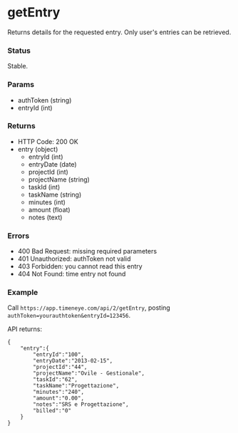 # getEntry

Returns details for the requested entry. Only user's entries can be retrieved.

### Status

Stable.

### Params
* authToken (string)
* entryId (int)

### Returns
* HTTP Code: 200 OK
* entry (object)
	* entryId (int)
	* entryDate (date)
	* projectId (int)
	* projectName (string)
	* taskId (int)
	* taskName (string)
	* minutes (int)
	* amount (float)
	* notes (text)

### Errors
* 400 Bad Request: missing required parameters
* 401 Unauthorized: authToken not valid
* 403 Forbidden: you cannot read this entry
* 404 Not Found: time entry not found


### Example
Call `https://app.timeneye.com/api/2/getEntry`, posting `authToken=yourauthtoken&entryId=123456`.

API returns:

    {
    	"entry":{
			"entryId":"100",
			"entryDate":"2013-02-15",
			"projectId":"44",
			"projectName":"Ovile - Gestionale",
			"taskId":"62",
			"taskName":"Progettazione",
			"minutes":"240",
			"amount":"0.00",
			"notes":"SRS e Progettazione",
			"billed":"0"
		}
	}
	
